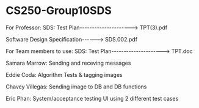 # CS250-Group10SDS
For Professor:
SDS: Test Plan---------------------> TPT(3).pdf 

Software Design Specification------> SDS.002.pdf

For Team members to use:
SDS: Test Plan---------------------> TPT.doc

Samara Marrow: Sending and receving messages


Eddie Coda: Algorithm Tests & tagging images


Chavey Villegas: Sending image to DB and DB functions


Eric Phan: System/acceptance testing UI using 2 different test cases
